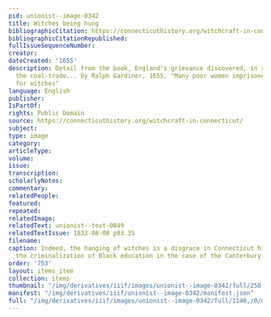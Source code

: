 ```yaml
---
pid: unionist--image-0342
title: Witches being hung
bibliographicCitation: https://connecticuthistory.org/witchcraft-in-connecticut/
bibliographicCitationRepublished: 
fullIssueSequenceNumber: 
creator: 
dateCreated: '1655'
description: Detail from the book, England's grievance discovered, in relation to
  the coal-trade... by Ralph Gardiner, 1655, "Many poor women imprisoned and hanged
  for witches"
language: English
publisher: 
IsPartOf: 
rights: Public Domain
source: https://connecticuthistory.org/witchcraft-in-connecticut/
subject: 
type: image
category: 
articleType: 
volume: 
issue: 
transcription: 
scholarlyNotes: 
commentary: 
relatedPeople: 
featured: 
repeated: 
relatedImage: 
relatedText: unionist--text-0049
relatedTextIssue: 1833-08-08 p03.35
filename: 
caption: Indeed, the hanging of witches is a disgrace in Connecticut history, as is
  the criminalization of Black education in the case of the Canterbury Female Academy.
order: '753'
layout: items_item
collection: items
thumbnail: "/img/derivatives/iiif/images/unionist--image-0342/full/250,/0/default.jpg"
manifest: "/img/derivatives/iiif/unionist--image-0342/manifest.json"
full: "/img/derivatives/iiif/images/unionist--image-0342/full/1140,/0/default.jpg"
---
```

